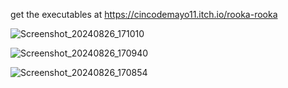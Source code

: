 get the executables at https://cincodemayo11.itch.io/rooka-rooka

![Screenshot_20240826_171010](https://github.com/user-attachments/assets/5fb12431-2f4d-4ac3-9725-448638afe09a)

![Screenshot_20240826_170940](https://github.com/user-attachments/assets/6724fe97-22c5-48c1-a7fc-53aee00be219)

![Screenshot_20240826_170854](https://github.com/user-attachments/assets/92dd50bc-8c87-4de8-af6b-7e0ba7def6b5)
